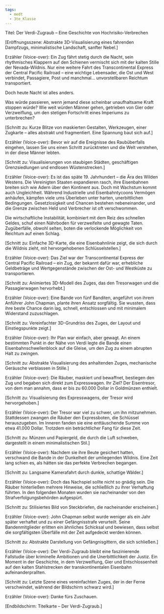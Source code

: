 ```yaml
---
tags:
  - medt
  - 3te_Klasse
---
```

Titel: Der Verdi-Zugraub – Eine Geschichte von Hochrisiko-Verbrechen

[Eröffnungsszene: Abstrakte 3D-Visualisierung eines fahrenden Dampfzugs, minimalistische Landschaft, sanfter Nebel.]

Erzähler (Voice-over):
Ein Zug fährt stetig durch die Nacht, sein rhythmisches Klappern auf den Schienen vermischt sich mit der kalten Stille der Nevada-Wildnis. Nur eine weitere Fahrt des Transcontinental Express der Central Pacific Railroad – eine wichtige Lebensader, die Ost und West verbindet, Passagiere, Post und manchmal... unvorstellbaren Reichtum transportiert.

Doch heute Nacht ist alles anders.

Was würde passieren, wenn jemand diese scheinbar unaufhaltsame Kraft stoppen würde? Wie weit würden Männer gehen, getrieben von Gier oder Verzweiflung, um den stetigen Fortschritt eines Imperiums zu unterbrechen?

[Schnitt zu: Kurze Blitze von maskierten Gestalten, Werkzeugen, einer Zugkarte – alles abstrakt und fragmentiert. Eine Spannung baut sich auf.]

Erzähler (Voice-over):
Bevor wir auf die Ereignisse des Raubüberfalls eingehen, lassen Sie uns einen Schritt zurücktreten und die Welt verstehen, in der diese Männer lebten.

[Schnitt zu: Visualisierungen von staubigen Städten, geschäftigen Grenzsiedlungen und endlosen Wüstenstrecken.]

Erzähler (Voice-over):
Es ist das späte 19. Jahrhundert – die Ära des Wilden Westens. Die Vereinigten Staaten expandieren rasch, ihre Eisenbahnen breiten sich wie Adern über den Kontinent aus. Doch mit Wachstum kommt auch Ungleichheit. Während Industrielle und Eisenbahntycoons Vermögen anhäufen, kämpfen viele ums Überleben unter harten, unerbittlichen Bedingungen. Gesetzlosigkeit und Chancen bestehen nebeneinander, und die Grenze zwischen Held und Verbrecher ist oft verschwommen.

Die wirtschaftliche Instabilität, kombiniert mit dem Reiz des schnellen Geldes, schuf einen Nährboden für verzweifelte und gewagte Taten. Zugüberfälle, obwohl selten, boten die verlockende Möglichkeit von Reichtum auf einen Schlag.

[Schnitt zu: Einfache 3D-Karte, die eine Eisenbahnlinie zeigt, die sich durch die Wildnis zieht, mit hervorgehobenen Schlüsselstellen.]

Erzähler (Voice-over):
Das Ziel war der Transcontinental Express der Central Pacific Railroad – ein Zug, der bekannt dafür war, erhebliche Geldbeträge und Wertgegenstände zwischen der Ost- und Westküste zu transportieren.

[Schnitt zu: Animiertes 3D-Modell des Zuges, das den Tresorwagen und die Passagierwagen hervorhebt.]

Erzähler (Voice-over):
Eine Bande von fünf Banditen, angeführt von ihrem Anführer John Chapman, plante ihren Ansatz sorgfältig. Sie wussten, dass ihre beste Chance darin lag, schnell, entschlossen und mit minimalem Widerstand zuzuschlagen.

[Schnitt zu: Vereinfachter 3D-Grundriss des Zuges, der Layout und Einstiegspunkte zeigt.]

Erzähler (Voice-over):
Ihr Plan war einfach, aber gewagt. An einem bestimmten Punkt in der Nähe von Verdi legte die Bande einen Eisenbahnschwellenblock auf die Gleise, um den Zug zu einem abrupten Halt zu zwingen.

[Schnitt zu: Abstrakte Visualisierung des anhaltenden Zuges, mechanische Geräusche verblassen in Stille.]

Erzähler (Voice-over):
Die Räuber, maskiert und bewaffnet, bestiegen den Zug und begaben sich direkt zum Expresswagen. Ihr Ziel? Der Eisentresor, von dem man annahm, dass er bis zu 60.000 Dollar in Goldmünzen enthielt.

[Schnitt zu: Visualisierung des Expresswagens, der Tresor wird hervorgehoben.]

Erzähler (Voice-over):
Der Tresor war viel zu schwer, um ihn mitzunehmen. Stattdessen zwangen die Räuber den Expressboten, die Schlüssel herauszugeben. Im Inneren fanden sie eine enttäuschende Summe von etwa 41.000 Dollar. Trotzdem ein beträchtlicher Fang für diese Zeit.

[Schnitt zu: Münzen und Papiergeld, die durch die Luft schweben, dargestellt in einem minimalistischen Stil.]

Erzähler (Voice-over):
Nachdem sie ihre Beute gesichert hatten, verschwand die Bande in der Dunkelheit der umliegenden Wildnis. Eine Zeit lang schien es, als hätten sie das perfekte Verbrechen begangen.

[Schnitt zu: Langsame Kamerafahrt durch dunkle, schattige Wälder.]

Erzähler (Voice-over):
Doch das Nachspiel sollte nicht so gnädig sein. Die Räuber hinterließen mehrere Hinweise, die schließlich zu ihrer Verhaftung führten. In den folgenden Monaten wurden sie nacheinander von den Strafverfolgungsbehörden aufgespürt.

[Schnitt zu: Stilisiertes Bild von Steckbriefen, die nacheinander erscheinen.]

Erzähler (Voice-over):
John Chapman selbst wurde weniger als ein Jahr später verhaftet und zu einer Gefängnisstrafe verurteilt. Seine Bandenmitglieder erlitten ein ähnliches Schicksal und bewiesen, dass selbst die sorgfältigsten Überfälle mit der Zeit aufgedeckt werden können.

[Schnitt zu: Abstrakte Darstellung von Gefängnisgittern, die sich schließen.]

Erzähler (Voice-over):
Der Verdi-Zugraub bleibt eine faszinierende Fallstudie über kriminelle Ambitionen und die Unerbittlichkeit der Justiz. Ein Moment in der Geschichte, in dem Verzweiflung, Gier und Entschlossenheit auf den kalten Stahlstrecken der transkontinentalen Eisenbahn aufeinanderprallten.

[Schnitt zu: Letzte Szene eines vereinfachten Zuges, der in der Ferne verschwindet, während der Bildschirm schwarz wird.]

Erzähler (Voice-over):
Danke fürs Zuschauen.

[Endbildschirm: Titelkarte – Der Verdi-Zugraub.]

